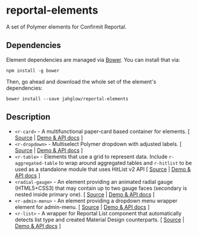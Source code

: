 # reportal-elements

A set of Polymer elements for Confirmit Reportal. 

## Dependencies

Element dependencies are managed via [Bower](http://bower.io/). You can
install that via:

    npm install -g bower

Then, go ahead and download the whole set of the element's dependencies:

    bower install --save jahglow/reportal-elements
    
## Description

* `<r-card>` - A multifunctional paper-card based container for elements. [ [Source](https://github.com/jahglow/r-card/) | [Demo & API docs](http://jahglow.github.io/r-card/) ]
* `<r-dropdown>` - Multiselect Polymer dropdown with adjusted labels. [ [Source](https://github.com/jahglow/r-dropdown/) | [Demo & API docs](http://jahglow.github.io/r-dropdown/) ]
* `<r-table>` - Elements that use a grid to represent data. Include `r-aggregated-table` to wrap around aggregated tables and `r-hitlist` to be used as a standalone module that uses HitList v2 API [ [Source](https://github.com/jahglow/r-table/) | [Demo & API docs](http://jahglow.github.io/r-table/) ]
* `<radial-gauge>` - An element providing an animated radial gauge (HTML5+CSS3) that may contain up to two gauge faces (secondary is nested inside primary one). [ [Source](https://github.com/jahglow/radial-gauge/) | [Demo & API docs](http://jahglow.github.io/radial-gauge/) ]
* `<r-admin-menu>` - An element providing a dropdown menu wrapper element for admin-menu. [ [Source](https://github.com/jahglow/r-admin-menu/) | [Demo & API docs](http://jahglow.github.io/r-adimn-menu/) ]
* `<r-list>` - A wrapper for Reportal List component that automatically detects list type and created Material Design counterparts. [ [Source](https://github.com/jahglow/r-list/) | [Demo & API docs](http://jahglow.github.io/r-list/) ]


